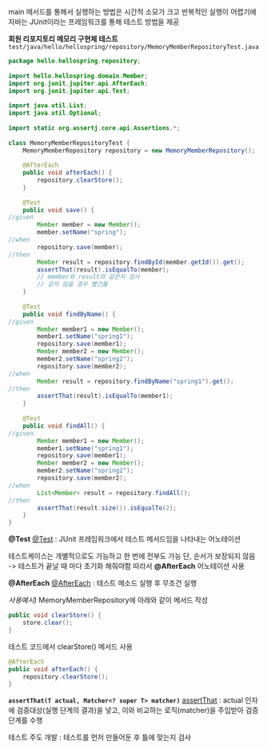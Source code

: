 main 메서드를 통해서 실행하는 방법은 시간적 소모가 크고 반복적인 실행이 어렵기에
자바는 JUnit이라는 프레임워크를 통해 테스트 방법을 제공

**회원 리포지토리 메모리 구현체 테스트**`test/java/hello/hellospring/repository/MemoryMemberRepositoryTest.java`
```java
package hello.hellospring.repository;  
  
import hello.hellospring.domain.Member;  
import org.junit.jupiter.api.AfterEach;  
import org.junit.jupiter.api.Test;  
  
import java.util.List;  
import java.util.Optional;  
  
import static org.assertj.core.api.Assertions.*;  
  
class MemoryMemberRepositoryTest {  
    MemoryMemberRepository repository = new MemoryMemberRepository();  
  
    @AfterEach  
    public void afterEach() {  
        repository.clearStore();  
    }  
  
    @Test  
    public void save() {  
//given  
        Member member = new Member();  
        member.setName("spring");  
//when  
        repository.save(member);  
//then  
        Member result = repository.findById(member.getId()).get();  
        assertThat(result).isEqualTo(member); 
        // member와 result와 같은지 검사  
        // 같지 않을 경우 빨간불
    }  
  
    @Test  
    public void findByName() {  
//given  
        Member member1 = new Member();  
        member1.setName("spring1");  
        repository.save(member1);  
        Member member2 = new Member();  
        member2.setName("spring2");  
        repository.save(member2);  
//when  
        Member result = repository.findByName("spring1").get();  
//then  
        assertThat(result).isEqualTo(member1);  
    }  
  
    @Test  
    public void findAll() {  
//given  
        Member member1 = new Member();  
        member1.setName("spring1");  
        repository.save(member1);  
        Member member2 = new Member();  
        member2.setName("spring2");  
        repository.save(member2);  
//when  
        List<Member> result = repository.findAll();  
//then  
        assertThat(result.size()).isEqualTo(2);  
    }  
}
```
**@Test** [@Test](https://sangki19.tistory.com/entry/%EB%AC%B4%EA%B7%BC%EB%B3%B8-%EC%8A%A4%ED%94%84%EB%A7%81-Test-%EC%96%B4%EB%85%B8%ED%85%8C%EC%9D%B4%EC%85%98%EC%97%90-%EB%8C%80%ED%95%B4-%EC%99%95%EC%B4%88%EB%B3%B4%EB%8F%84-%EC%9D%B4%ED%95%B4%ED%95%98%EB%8A%94-%EC%83%81%EC%84%B8-%EC%84%A4%EB%AA%85)
	: JUnit 프레임워크에서 테스트 메서드임을 나타내는 어노테이션

테스트케이스는 개별적으로도 가능하고 한 번에 전부도 가능
단, 순서가 보장되지 않음 -> 테스트가 끝날 때 마다 초기화 해줘야함
따라서 **@AfterEach** 어노테이션 사용

**@AfterEach** [@AfterEach](https://mimah.tistory.com/entry/Spring-Boot-AfterEach-BeforeEach-%EC%98%88%EC%A0%9C)
	: 테스트 메소드 실행 후 무조건 실행

*사용예시)*
MemoryMemberRepository에 아래와 같이 메서드 작성
```java
public void clearStore() {  
    store.clear();  
}
```
테스트 코드에서 clearStore() 메서드 사용
```java
@AfterEach 
public void afterEach() { 
	repository.clearStore(); 
}
```

**`assertThat(T actual, Matcher<? super T> matcher)`** [assertThat](https://jwkim96.tistory.com/168)
	: actual 인자에 검증대상(실행 단계의 결과)을 넣고, 이와 비교하는 로직(matcher)을 주입받아 검증 단계를 수행

테스트 주도 개발 : 테스트를 먼저 만들어둔 후 틀에 맞는지 검사



